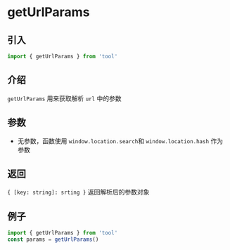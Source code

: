 # getUrlParams

## 引入

```ts
import { getUrlParams } from 'tool'
```

## 介绍

`getUrlParams` 用来获取解析 `url` 中的参数

## 参数

- 无参数，函数使用 `window.location.search`和 `window.location.hash` 作为参数

## 返回

`{ [key: string]: srting }` 返回解析后的参数对象

## 例子

```ts
import { getUrlParams } from 'tool'
const params = getUrlParams()
```
